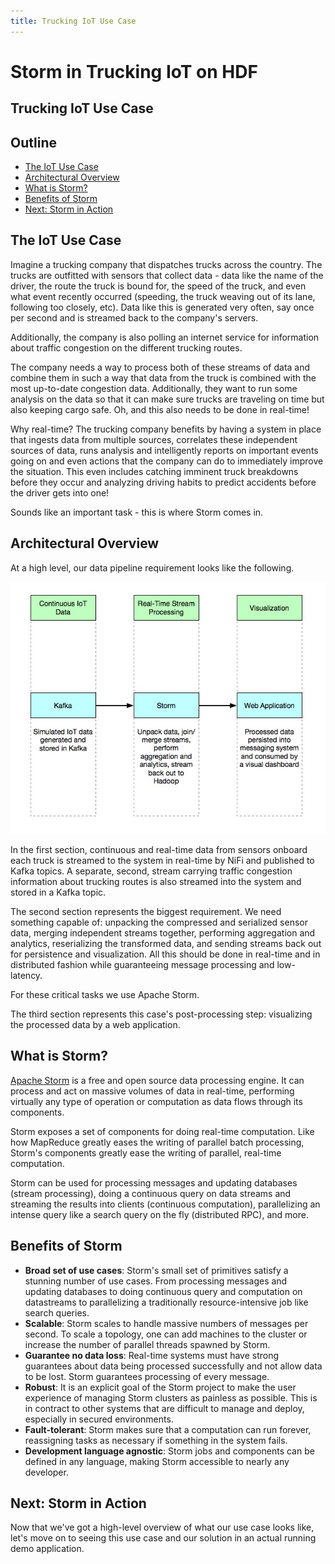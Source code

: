 ```yaml
---
title: Trucking IoT Use Case
---
```


# Storm in Trucking IoT on HDF

## Trucking IoT Use Case

## Outline

- [The IoT Use Case](#the-iot-use-case)
- [Architectural Overview](#architectural-overview)
- [What is Storm?](#what-is-storm)
- [Benefits of Storm](#benefits-of-storm)
- [Next: Storm in Action](#next-storm-in-action)

## The IoT Use Case

Imagine a trucking company that dispatches trucks across the country.  The trucks are outfitted with sensors that collect data - data like the name of the driver, the route the truck is bound for, the speed of the truck, and even what event recently occurred (speeding, the truck weaving out of its lane, following too closely, etc).  Data like this is generated very often, say once per second and is streamed back to the company's servers.

Additionally, the company is also polling an internet service for information about traffic congestion on the different trucking routes.

The company needs a way to process both of these streams of data and combine them in such a way that data from the truck is combined with the most up-to-date congestion data.  Additionally, they want to run some analysis on the data so that it can make sure trucks are traveling on time but also keeping cargo safe.  Oh, and this also needs to be done in real-time!

Why real-time?  The trucking company benefits by having a system in place that ingests data from multiple sources, correlates these independent sources of data, runs analysis and intelligently reports on important events going on and even actions that the company can do to immediately improve the situation.  This even includes catching imminent truck breakdowns before they occur and analyzing driving habits to predict accidents before the driver gets into one!

Sounds like an important task - this is where Storm comes in.


## Architectural Overview

At a high level, our data pipeline requirement looks like the following.

![Architectural Overview](assets/architectural-overview.jpg)

In the first section, continuous and real-time data from sensors onboard each truck is streamed to the system in real-time by NiFi and published to Kafka topics.  A separate, second, stream carrying traffic congestion information about trucking routes is also streamed into the system and stored in a Kafka topic.

The second section represents the biggest requirement.  We need something capable of: unpacking the compressed and serialized sensor data, merging independent streams together, performing aggregation and analytics, reserializing the transformed data, and sending streams back out for persistence and visualization.  All this should be done in real-time and in distributed fashion while guaranteeing message processing and low-latency.

For these critical tasks we use Apache Storm.

The third section represents this case's post-processing step: visualizing the processed data by a web application.

## What is Storm?

[Apache Storm](https://hortonworks.com/apache/storm) is a free and open source data processing engine.  It can process and act on massive volumes of data in real-time, performing virtually any type of operation or computation as data flows through its components.

Storm exposes a set of components for doing real-time computation. Like how MapReduce greatly eases the writing of parallel batch processing, Storm's components greatly ease the writing of parallel, real-time computation.

Storm can be used for processing messages and updating databases (stream processing), doing a continuous query on data streams and streaming the results into clients (continuous computation), parallelizing an intense query like a search query on the fly (distributed RPC), and more.

## Benefits of Storm

- **Broad set of use cases**:  Storm's small set of primitives satisfy a stunning number of use cases.  From processing messages and updating databases to doing continuous query and computation on datastreams to parallelizing a traditionally resource-intensive job like search queries.
- **Scalable**: Storm scales to handle massive numbers of messages per second.  To scale a topology, one can add machines to the cluster or increase the number of parallel threads spawned by Storm.
- **Guarantee no data loss**: Real-time systems must have strong guarantees about data being processed successfully and not allow data to be lost.  Storm guarantees processing of every message.
- **Robust**: It is an explicit goal of the Storm project to make the user experience of managing Storm clusters as painless as possible.  This is in contract to other systems that are difficult to manage and deploy, especially in secured environments.
- **Fault-tolerant**: Storm makes sure that a computation can run forever, reassigning tasks as necessary if something in the system fails.
- **Development language agnostic**: Storm jobs and components can be defined in any language, making Storm accessible to nearly any developer.

## Next: Storm in Action

Now that we've got a high-level overview of what our use case looks like, let's move on to seeing this use case and our solution in an actual running demo application.

